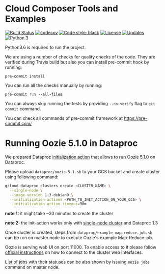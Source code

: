 <!--
  Copyright 2019 Google LLC

  Licensed under the Apache License, Version 2.0 (the "License");
  you may not use this file except in compliance with the License.
  You may obtain a copy of the License at

  http://www.apache.org/licenses/LICENSE-2.0

  Unless required by applicable law or agreed to in writing, software
  distributed under the License is distributed on an "AS IS" BASIS,
  WITHOUT WARRANTIES OR CONDITIONS OF ANY KIND, either express or implied.
  See the License for the specific language governing permissions and
  limitations under the License.
 -->

# Cloud Composer Tools and Examples

[![Build Status](https://travis-ci.org/GoogleCloudPlatform/cloud-composer.svg?branch=master)](https://travis-ci.org/GoogleCloudPlatform/cloud-composer)
[![codecov](https://codecov.io/gh/GoogleCloudPlatform/cloud-composer/branch/master/graph/badge.svg)](https://codecov.io/gh/GoogleCloudPlatform/cloud-composer)
[![Code style: black](https://img.shields.io/badge/code%20style-black-000000.svg)](https://github.com/ambv/black)
[![License](https://img.shields.io/badge/License-Apache%202.0-blue.svg)](https://opensource.org/licenses/Apache-2.0)
[![Updates](https://pyup.io/repos/github/GoogleCloudPlatform/cloud-composer/shield.svg)](https://pyup.io/repos/github/GoogleCloudPlatform/cloud-composer/)
[![Python 3](https://pyup.io/repos/github/GoogleCloudPlatform/cloud-composer/python-3-shield.svg)](https://pyup.io/repos/github/GoogleCloudPlatform/cloud-composer/)

Python3.6 is required to run the project.

We are using a number of checks for quality checks of the code. They are verified during Travis build but
also you can install pre-commit hook by running:

`pre-commit install`


You can run all the checks manually by running:

`pre-commit run --all-files`

You can always skip running the tests by providing `--no-verify` flag to `git commit` command.

You can check all commands of pre-commit framework at https://pre-commit.com/


# Running Oozie 5.1.0 in Dataproc

We prepared Dataproc [initialization action](https://cloud.google.com/dataproc/docs/concepts/configuring-clusters/init-actions)
that allows to run Oozie 5.1.0 on Dataproc.

Please upload `dataproc/oozie-5.1.sh` to your GCS bucket and create cluster using following command:
```bash
gcloud dataproc clusters create <CLUSTER_NAME> \
  --single-node \
  --image-version 1.3-debian9 \
  --initialization-actions <PATH_TO_INIT_ACTION_ON_YOUR_GCS> \
  --initialization-action-timeout=30m
```
**note 1:** it might take ~20 minutes to create the cluster

**note 2:** the init-action works only with [single-node cluster](https://cloud.google.com/dataproc/docs/concepts/configuring-clusters/single-node-clusters)
and Dataproc 1.3

Once cluster is created, steps from `dataproc/example-map-reduce.job.sh` can be run on master node to execute
Oozie's example Map-Reduce job.

Oozie is serving web UI on port 11000. To enable access to it please follow [official instructions](https://cloud.google.com/dataproc/docs/concepts/accessing/cluster-web-interfaces)
on how to connect to the cluster web interfaces.

List of jobs with their statuses can be also shown by issuing `oozie jobs` command on master node.
